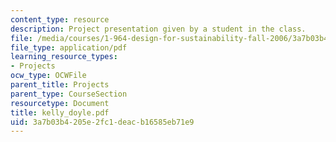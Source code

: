 ```yaml
---
content_type: resource
description: Project presentation given by a student in the class.
file: /media/courses/1-964-design-for-sustainability-fall-2006/3a7b03b4205e2fc1deacb16585eb71e9_kelly_doyle.pdf
file_type: application/pdf
learning_resource_types:
- Projects
ocw_type: OCWFile
parent_title: Projects
parent_type: CourseSection
resourcetype: Document
title: kelly_doyle.pdf
uid: 3a7b03b4-205e-2fc1-deac-b16585eb71e9
---
```

